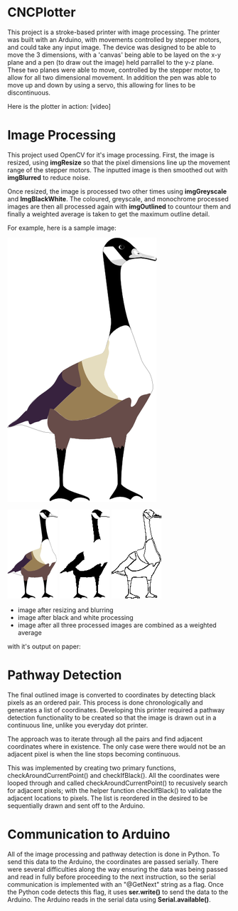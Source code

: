# CNCPlotter
This project is a stroke-based printer with image processing. The printer was built with an Arduino, with movements controlled by stepper motors, and could take any input image. The device was designed to be able to move the 3 dimensions, with a 'canvas' being able to be layed on the x-y plane and a pen (to draw out the image) held parrallel to the y-z plane. These two planes were able to move, controlled by the stepper motor, to allow for all two dimensional movement. In addition the pen was able to move up and down by using a servo, this allowing for lines to be discontinuous. 

Here is the plotter in action:
[video]


# Image Processing 
This project used OpenCV for it's image processing. First, the image is resized, using **imgResize** so that the pixel dimensions line up the movement range of the stepper motors. The inputted image is then smoothed out with **imgBlurred** to reduce noise.

Once resized, the image is processed two other times using **imgGreyscale** and **ImgBlackWhite**. The coloured, greyscale, and monochrome processed images are then all processed again with **imgOutlined** to countour them and finally a weighted average is taken to get the maximum outline detail.

For example, here is a sample image:

![alt text](https://raw.githubusercontent.com/thgao/CNCPlotter/master/src/Image%20Processing%20Output%20Images/goose.png)<br>

![alt text](https://raw.githubusercontent.com/thgao/CNCPlotter/master/src/Image%20Processing%20Output%20Images/img_resize.png)
![alt text](https://raw.githubusercontent.com/thgao/CNCPlotter/master/src/Image%20Processing%20Output%20Images/img_bw.png)
![alt text](https://raw.githubusercontent.com/thgao/CNCPlotter/master/src/Image%20Processing%20Output%20Images/img_outline.png)
- image after resizing and blurring
- image after black and white processing
- image after all three processed images are combined as a weighted average

with it's output on paper:

# Pathway Detection
The final outlined image is converted to coordinates by detecting black pixels as an ordered pair. This process is done chronologically and generates a list of coordinates. Developing this printer required a pathway detection functionality to be created so that the image is drawn out in a continuous line, unlike you everyday dot printer.

The approach was to iterate through all the pairs and find adjacent coordinates where in existence. The only case were there would not be an adjacent pixel is when the line stops becoming continuous. 

This was implemented by creating two primary functions, checkAroundCurrentPoint() and checkIfBlack(). All the coordinates were looped through and called checkAroundCurrentPoint() to recusively search for adjacent pixels; with the helper function checkIfBlack() to validate the adjacent locations to pixels. The list is reordered in the desired to be sequentially drawn and sent off to the Arduino.

# Communication to Arduino
All of the image processing and pathway detection is done in Python. To send this data to the Arduino, the coordinates are passed serially. There were several difficulties along the way ensuring the data was being passed and read in fully before proceeding to the next instruction, so the serial communication is implemented with an "@GetNext" string as a flag. Once the Python code detects this flag, it uses **ser.write()** to send the data to the Arduino. The Arduino reads in the serial data using **Serial.available()**.

